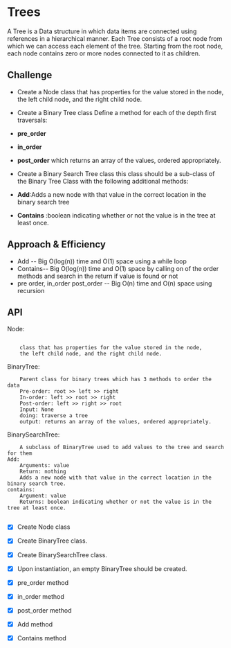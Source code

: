 # Trees
<!-- Short summary or background information -->

A Tree is a Data structure in which data items are connected using references in a hierarchical manner. Each Tree consists of a root node from which we can access each element of the tree. Starting from the root node, each node contains zero or more nodes connected to it as children.

## Challenge
<!-- Description of the challenge -->
- Create a Node class that has properties for the value stored in the node, the left child node, and the right child node.
- Create a Binary Tree class
Define a method for each of the depth first traversals:
- **pre_order**
- **in_order**
- **post_order** which returns an array of the values, ordered appropriately.

- Create a Binary Search Tree class this class should be a sub-class of the Binary Tree Class with the following additional methods:
- **Add**:Adds a new node with that value in the correct location in the binary search tree
- **Contains** :boolean indicating whether or not the value is in the tree at least once.

## Approach & Efficiency
<!-- What approach did you take? Why? What is the Big O space/time for this approach? -->
- Add -- Big O(log(n)) time and O(1) space using a while loop
- Contains-- Big O(log(n)) time and O(1) space by calling on of the order methods and search in the return if value is found or not 
- pre order, in_order post_order -- Big O(n) time and O(n) space using recursion

## API
<!-- Description of each method publicly available in each of your trees -->
Node:
```
    
    class that has properties for the value stored in the node,
    the left child node, and the right child node.
```    
   
BinaryTree:
```     
    Parent class for binary trees which has 3 methods to order the data 
    Pre-order: root >> left >> right
    In-order: left >> root >> right
    Post-order: left >> right >> root
    Input: None
    doing: traverse a tree
    output: returns an array of the values, ordered appropriately.
```    

BinarySearchTree:
```
    A subclass of BinaryTree used to add values to the tree and search for them
Add:
    Arguments: value
    Return: nothing
    Adds a new node with that value in the correct location in the binary search tree.
contains:     
    Argument: value
    Returns: boolean indicating whether or not the value is in the tree at least once.
    
```

- [x] Create Node class
- [x] Create BinaryTree class.
- [x] Create BinarySearchTree class.
- [x] Upon instantiation, an empty BinaryTree should be created.
- [x] pre_order method
- [x] in_order method
- [x] post_order method
- [x] Add method
- [x] Contains method
 